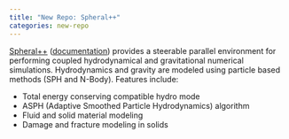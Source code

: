 ```yaml
---
title: "New Repo: Spheral++"
categories: new-repo
---
```


[Spheral++](https://github.com/llnl/spheral) ([documentation](https://spheral.readthedocs.io/en/latest/)) provides a steerable parallel environment for performing coupled hydrodynamical and gravitational numerical simulations. Hydrodynamics and gravity are modeled using particle based methods (SPH and N-Body). Features include:
- Total energy conserving compatible hydro mode
- ASPH (Adaptive Smoothed Particle Hydrodynamics) algorithm
- Fluid and solid material modeling
- Damage and fracture modeling in solids
